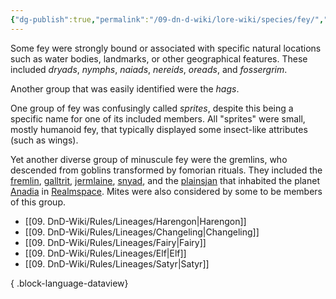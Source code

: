 ```yaml
---
{"dg-publish":true,"permalink":"/09-dn-d-wiki/lore-wiki/species/fey/","tags":["Feywild","Species"]}
---
```



Some fey were strongly bound or associated with specific natural locations such as water bodies, landmarks, or other geographical features. These included *dryads*, *nymphs*, *naiads*, *nereids*, *oreads*, and *fossergrim*.

Another group that was easily identified were the *hags*.

One group of fey was confusingly called *sprites*, despite this being a specific name for one of its included members. All "sprites" were small, mostly humanoid fey, that typically displayed some insect-like attributes (such as wings). 

Yet another diverse group of minuscule fey were the gremlins, who descended from goblins transformed by fomorian rituals. They included the [fremlin](https://forgottenrealms.fandom.com/wiki/Fremlin "Fremlin"), [galltrit](https://forgottenrealms.fandom.com/wiki/Galltrit "Galltrit"), [jermlaine](https://forgottenrealms.fandom.com/wiki/Jermlaine "Jermlaine"), [snyad](https://forgottenrealms.fandom.com/wiki/Snyad "Snyad"), and the [plainsjan](https://forgottenrealms.fandom.com/wiki/Plainsjan "Plainsjan") that inhabited the planet [Anadia](https://forgottenrealms.fandom.com/wiki/Anadia "Anadia") in [Realmspace](https://forgottenrealms.fandom.com/wiki/Realmspace "Realmspace"). Mites were also considered by some to be members of this group.

- [[09. DnD-Wiki/Rules/Lineages/Harengon\|Harengon]]
- [[09. DnD-Wiki/Rules/Lineages/Changeling\|Changeling]]
- [[09. DnD-Wiki/Rules/Lineages/Fairy\|Fairy]]
- [[09. DnD-Wiki/Rules/Lineages/Elf\|Elf]]
- [[09. DnD-Wiki/Rules/Lineages/Satyr\|Satyr]]

{ .block-language-dataview}

